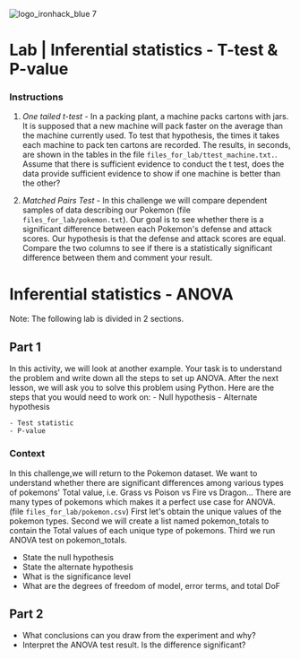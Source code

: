 ![logo_ironhack_blue 7](https://user-images.githubusercontent.com/23629340/40541063-a07a0a8a-601a-11e8-91b5-2f13e4e6b441.png)

# Lab | Inferential statistics - T-test & P-value

### Instructions

1. *One tailed t-test* - In a packing plant, a machine packs cartons with jars. It is supposed that a new machine will pack faster on the average than the machine currently used. To test that hypothesis, the times it takes each machine to pack ten cartons are recorded. The results, in seconds, are shown in the tables in the file `files_for_lab/ttest_machine.txt.`.
   Assume that there is sufficient evidence to conduct the t test, does the data provide sufficient evidence to show if one machine is better than the other?

2. *Matched Pairs Test* - In this challenge we will compare dependent samples of data describing our Pokemon (file `files_for_lab/pokemon.txt`). Our goal is to see whether there is a significant difference between each Pokemon's defense and attack scores. Our hypothesis is that the defense and attack scores are equal. Compare the two columns to see if there is a statistically significant difference between them and comment your result.


# Inferential statistics - ANOVA

Note: The following lab is divided in 2 sections.

## Part 1

In this activity, we will look at another example. Your task is to understand the problem and write down all the steps to set up ANOVA. After the next lesson, we will ask you to solve this problem using Python. Here are the steps that you would need to work on:
    - Null hypothesis
    - Alternate hypothesis

    - Test statistic
    - P-value

    


### Context

In this challenge,we will return to the Pokemon dataset.   We want to understand whether there are significant differences among various types of pokemons' Total value, i.e. Grass vs Poison vs Fire vs Dragon... There are many types of pokemons which makes it a perfect use case for ANOVA. (file `files_for_lab/pokemon.csv`)
First let's obtain the unique values of the pokemon types.
Second we will create a list named pokemon_totals to contain the Total values of each unique type of pokemons.
Third we run ANOVA test on pokemon_totals.


- State the null hypothesis
- State the alternate hypothesis
- What is the significance level
- What are the degrees of freedom of model, error terms, and total DoF



## Part 2


- What conclusions can you draw from the experiment and why?
- Interpret the ANOVA test result. Is the difference significant?
